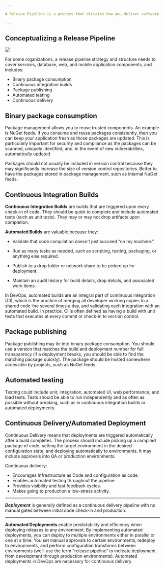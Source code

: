 ```yaml
---

A Release Pipeline is a process that dictates how you deliver software to your end users. In practice, a release pipeline is an implementation of that pattern. The pipeline begins with code in version control and ends with code deployed to production. In between, a lot can happen. Code is compiled, environments are configured, many types of tests are run, and finally, the code is considered done.

---
```

## Conceptualizing a Release Pipeline
![](https://prod-edxapp.edx-cdn.org/assets/courseware/v1/f7447ee2c0a5ed89b5ace47c708b6471/asset-v1:Microsoft+DEVOPS200.1x+3T2019+type@asset+block/M3L3T4_KI0uFyw.png)

For some organizations, a release pipeline strategy and structure needs to cover services, database, web, and mobile application components, and includes:

* Binary package consumption
* Continuous integration builds
* Package publishing
* Automated testing
* Continuous delivery

## Binary package consumption
Package management allows you to reuse trusted components. An example is NuGet feeds. If you consume and reuse packages consistently, then you can keep your application fresh as those packages are updated. This is particularly important for security and compliance as the packages can be scanned, uniquely identified, and, in the event of new vulnerabilities, automatically updated.

Packages should not usually be included in version control because they may significantly increase the size of version control repositories. Better to have the packages stored in package management, such as internal NuGet feeds.

## Continuous Integration Builds
 
**Continuous Integration Builds** are builds that are triggered upon every check-in of code. They should be quick to complete and include automated tests (such as unit tests). They may or may not drop artifacts upon completion.

**Automated Builds** are valuable because they:

* Validate that code compilation doesn't just succeed “on my machine.”

* Run as many tasks as needed, such as scripting, testing, packaging, or anything else required.

* Publish to a drop folder or network share to be picked up for deployment.

* Maintain an audit history for build details, drop details, and associated work items.

In DevOps, automated builds are an integral part of continuous integration (CI), which is the practice of merging all developer working copies to a shared code line several times a day, and validating each integration with an automated build. In practice, CI is often defined as having a build with unit tests that executes at every commit or check-in to version control.

## Package publishing
Package publishing may tie into binary package consumption. You should use a version that matches the build and deployment number for full transparency (if a deployment breaks, you should be able to find the matching package quickly). The package should be hosted somewhere accessible by projects, such as NuGet feeds.

## Automated testing
Testing could include unit, integration, automated UI, web performance, and load tests. Tests should be able to run independently and as often as possible without breaking, such as in continuous integration builds or automated deployments.

## Continuous Delivery/Automated Deployment
Continuous Delivery means that deployments are triggered automatically after a build completes. The process should include picking up a compiled package of code, setting the target environment in the desired configuration state, and deploying automatically to environments. It may include approvals into QA or production environments.

Continuous delivery:

* Encourages Infrastructure as Code and configuration as code.
* Enables automated testing throughout the pipeline.
* Provides visibility and fast feedback cycles.
* Makes going to production a low-stress activity.

---

**_Deployment_** is generally defined as a continuous delivery pipeline with no manual gates between initial code check-in and production.


---
**Automated Deployments** enable predictability and efficiency when deploying releases to any environment. By implementing automated deployments, you can deploy to multiple environments either in parallel or one at a time. You set manual approvals to certain environments, redeploy to environments, and perform configuration transforms between environments (we’ll use the term “release pipeline” to indicate deployment from development through production environments). Automated deployments in DevOps are necessary for continuous delivery.